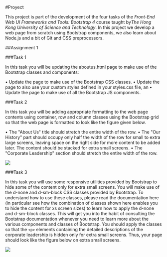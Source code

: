 #Proyect

This project is part of the development of the four tasks of the *Front-End Web UI Frameworks and Tools: Bootstrap 4* course taught by*The Hong Kong University of Science and Technology*. In this project we develop a web page from scratch using Bootstrap components, we also learn about Node.js and a bit of Git and CSS preprocessors.

##Assignment 1

###Task 1

In this task you will be updating the aboutus.html page to make use of the Bootstrap classes and components:

• Update the page to make use of the Bootstrap CSS classes.
• Update the page to also use your custom styles defined in your styles.css file, an
• Update the page to make use of all the Bootstrap JS components.

###Task 2

In this task you will be adding appropriate formatting to the web page contents using container, row and column classes using the Bootstrap grid so that the web page is formatted to look like the figure given below. 

• The "About Us" title should stretch the entire width of the row. 
• The "Our History" part should occupy only half the width of the row for small to extra large screens, leaving space on the right side for more content to be added later. The content should be stacked for extra small screens.
• The "Corporate Leadership" section should stretch the entire width of the row.

![](https://bootstrap4-hong-kong.herokuapp.com/img/full_screen_assingment1.png)

###Task 3

In this task you will use some responsive utilities provided by Bootstrap to hide some of the content only for extra small screens. You will make use of the d-none and d-sm-block CSS classes provided by Bootstrap. To understand how to use these classes, please read the documentation here (in particular see how the combination of classes shown here enables you to hide the content for xs screen sizes) to learn how to apply the d-none and d-sm-block classes. This will get you into the habit of consulting the Bootstrap documentation whenever you need to learn more about the various components and classes of Bootstrap. You should apply the classes so that the ```<p>``` elements containing the detailed descriptions of the corporate leadership is hidden only for extra small screens. Thus, your page should look like the figure below on extra small screens.

![](https://bootstrap4-hong-kong.herokuapp.com/img/movil_screen_assignment1.png)